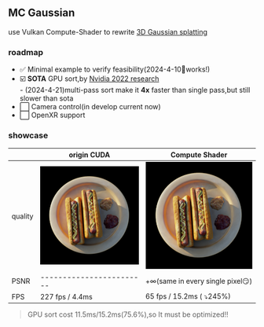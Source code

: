 ## MC Gaussian

use Vulkan Compute-Shader to rewrite [3D Gaussian splatting](https://repo-sam.inria.fr/fungraph/3d-gaussian-splatting/) 

### roadmap

- :white_check_mark: Minimal example to verify feasibility(2024-4-10🎊works!)
- :ballot_box_with_check: **SOTA** GPU sort,by [Nvidia 2022 research](https://research.nvidia.com/publication/2022-06_onesweep-faster-least-significant-digit-radix-sort-gpus)  
        -  (2024-4-21)multi-pass sort make it **4x** faster than single pass,but still slower than sota
- :white_large_square: Camera control(in develop current now)
- :white_large_square: OpenXR support

### showcase

|                         | origin CUDA |  Compute Shader | 
|---------------------|-----------------|-----------------|
| quality   |  ![origincuda](https://github.com/MouseChannel/MCGS/blob/main/showcase/origincuda.png)  | ![output](https://github.com/MouseChannel/MCGS/blob/main/showcase/output.png)  | 
|PSNR |------------------------   |   $+\infty$(same in every single pixel😏)  | 
| FPS      | 227 fps / 4.4ms      | 65 fps / 15.2ms  ( :arrow_heading_down:245%)    | 

<!-- > GPU sort cost 55ms/66.2ms(83%),so It must be optimized!! -->
> GPU sort cost 11.5ms/15.2ms(75.6%),so It must be optimized!!

 


